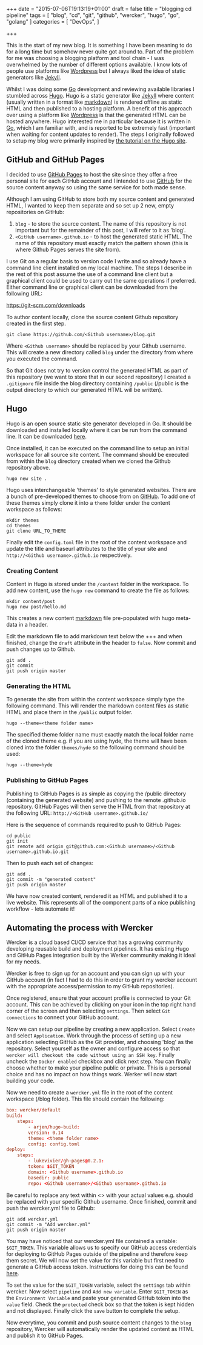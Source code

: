 +++
date = "2015-07-06T19:13:19+01:00"
draft = false
title = "blogging cd pipeline"
tags = [ "blog", "cd", "git", "github", "wercker", "hugo", "go", "golang" ]
categories = [
  "DevOps",
]

+++

This is the start of my new blog.  It is something I have been meaning to do for a long time but somehow never quite got around to.  Part of the problem for me was choosing a blogging platform and tool chain - I was overwhelmed by the number of different options available.  I know lots of people use platforms like [Wordpress] but I always liked the idea of static generators like [Jekyll].

<!--more-->

Whilst I was doing some [Go] development and reviewing available libraries I stumbled across [Hugo].  Hugo is a static generator like [Jekyll] where content (usually written in a format like [markdown](https://en.wikipedia.org/wiki/Markdown)) is rendered offline as static HTML and then published to a hosting platform.  A benefit of this approach over using a platform like [Wordpress] is that the generated HTML can be hosted anywhere.  Hugo interested me in particular because it is written in [Go], which I am familiar with, and is reported to be extremely fast (important when waiting for content updates to render).  The steps I originally followed to setup my blog were primarily inspired by [the tutorial on the Hugo site](http://gohugo.io/tutorials/automated-deployments/). 

## GitHub and GitHub Pages

I decided to use [GitHub Pages](https://pages.github.com/) to host the site since they offer a free personal site for each GitHub account and I intended to use [GitHub](http://github.com) for the source content anyway so using the same service for both made sense.

Although I am using GitHub to store both my source content and generated HTML, I wanted to keep them separate and so set up 2 new, empty repositories on GitHub:

1. `blog` - to store the source content.  The name of this repository is not important but for the remainder of this post, I will refer to it as 'blog'.
1. `<GitHub username>.github.io` - to host the generated static HTML.  The name of this repository must exactly match the pattern shown (this is where Github Pages serves the site from).

I use Git on a regular basis to version code I write and so already have a command line client installed on my local machine.  The steps I describe in the rest of this post assume the use of a command line client but a graphical client could be used to carry out the same operations if preferred.  Either command line or graphical client can be downloaded from the following URL:

https://git-scm.com/downloads

To author content locally, clone the source content Github repository created in the first step.

	git clone https://github.com/<Github username>/blog.git

Where `<Github username>` should be replaced by your Github username.  This will create a new directory called `blog` under the directory from where you executed the command.

So that Git does not try to version control the generated HTML as part of this repository (we want to store that in our second repository) I created a `.gitignore` file inside the blog directory containing `/public` (/public is the output directory to which our generated HTML will be written).

## Hugo

Hugo is an open source static site generator developed in Go.  It should be downloaded and installed locally where it can be run from the command line.  It can be downloaded [here](https://github.com/spf13/hugo/releases).

Once installed, it can be executed on the command line to setup an initial workspace for all source site content.  The command should be executed from within the `blog` directory created when we cloned the Github repository above. 

	hugo new site .

Hugo uses interchangeable 'themes' to style generated websites.  There are a bunch of pre-developed themes to choose from on [GitHub](https://github.com/spf13/hugoThemes/).  To add one of these themes simply clone it into a `theme` folder under the content workspace as follows:

	mkdir themes
	cd themes
	git clone URL_TO_THEME 

Finally edit the `config.toml` file in the root of the content workspace and update the title and baseurl attributes to the title of your site and `http://<Github username>.github.io` respectively.
	
### Creating Content

Content in Hugo is stored under the `/content` folder in the workspace.  To add new content, use the `hugo new` command to create the file as follows: 

	mkdir content/post
	hugo new post/hello.md

This creates a new content [markdown](https://en.wikipedia.org/wiki/Markdown) file pre-populated with hugo meta-data in a header.

Edit the markdown file to add markdown text below the +++ and when finished, change the `draft` attribute in the header to `false`.  Now commit and push changes up to Github.

	git add .
	git commit
	git push origin master
	
### Generating the HTML

To generate the site from within the content workspace simply type the following command.  This will render the markdown content files as static HTML and place them in the `/public` output folder.

	hugo --theme=<theme folder name>

The specified theme folder name must exactly match the local folder name of the cloned theme e.g. if you are using hyde, the theme will have been cloned into the folder `themes/hyde` so the following command should be used:

	hugo --theme=hyde

### Publishing to GitHub Pages

Publishing to GitHub Pages is as simple as copying the /public directory (containing the generated website) and pushing to the remote <github username>.github.io repository.  GitHub Pages will then serve the HTML from that repository at the following URL: `http://<GitHub username>.github.io/`

Here is the sequence of commands required to push to GitHub Pages:

	cd public
	git init
	git remote add origin git@github.com:<Github username>/<Github username>.github.io.git

Then to push each set of changes:
	
	git add .
	git commit -m "generated content"
	git push origin master

We have now created content, rendered it as HTML and published it to a live website.  This represents all of the component parts of a nice publishing workflow - lets automate it!

## Automating the process with Wercker

Wercker is a cloud based CI/CD service that has a growing community developing reusable build and deployment pipelines.  It has existing Hugo and GitHub Pages integration built by the Werker community making it ideal for my needs.

Wercker is free to sign up for an account and you can sign up with your GitHub account (in fact I had to do this in order to grant my wercker account with the appropriate access/permission to my GitHub repositories).

Once registered, ensure that your account profile is connected to your Git account.  This can be achieved by clicking on your icon in the top right hand corner of the screen and then selecting `settings`.  Then select `Git connections` to connect your GitHub account.

Now we can setup our pipeline by creating a new application.  Select `Create` and select `Application`.  Work through the process of setting up a new application selecting GitHub as the Git provider, and choosing 'blog' as the repository.  Select yourself as the owner and configure access so that `wercker will checkout the code without using an SSH key`.  Finally uncheck the `Docker enabled` checkbox and click next step.  You can finally choose whether to make your pipeline public or private.  This is a personal choice and has no impact on how things work.  Werker will now start building your code.

Now we need to create a `wercker.yml` file in the root of the content workspace (/blog folder).  This file should contain the following:

``` toml
box: wercker/default
build:
  	steps:
    	- arjen/hugo-build:
        version: 0.14
        theme: <theme folder name>
        config: config.toml
deploy:
  	steps:
   		- lukevivier/gh-pages@0.2.1:
       	token: $GIT_TOKEN
       	domain: <Github username>.github.io
       	basedir: public
       	repo: <Github username>/<Github username>.github.io
```

Be careful to replace any text within <> with your actual values e.g. <Github username> should be replaced with your specific Github username.  Once finished, commit and push the wercker.yml file to Github:

	git add wercker.yml
	git commit -m "Add wercker.yml"
	git push origin master

You may have noticed that our wercker.yml file contained a variable: `$GIT_TOKEN`.  This variable allows us to specify our GitHub access credentials for deploying to GitHub Pages outside of the pipeline and therefore keep them secret.  We will now set the value for this variable but first need to generate a GitHub access token.  Instructions for doing this can be found [here](https://help.github.com/articles/creating-an-access-token-for-command-line-use/).

To set the value for the `$GIT_TOKEN` variable, select the `settings` tab within wercker.  Now select `pipeline` and `Add new variable`.  Enter `$GIT_TOKEN` as the `Environment Variable` and paste your generated GitHub token into the `value` field.  Check the `protected` check box so that the token is kept hidden and not displayed.  Finally click the `save` button to complete the setup.  

Now everytime, you commit and push source content changes to the `blog` repository, Wercker will automatically render the updated content as HTML and publish it to GitHub Pages.


[Wordpress]: https://wordpress.com/
[Jekyll]: http://jekyllrb.com/
[Hugo]: http://gohugo.io
[Go]: https://golang.org/
